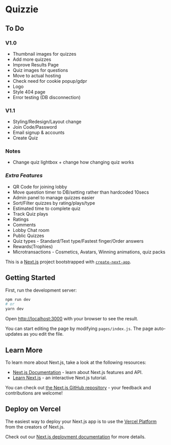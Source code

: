 # Quizzie

## To Do
### V1.0
- Thumbnail images for quizzes
- Add more quizzes
- Improve Results Page
- Quiz images for questions
- Move to actual hosting
- Check need for cookie popup/gdpr
- Logo
- Style 404 page
- Error testing (DB disconnection)

### V1.1
- Styling/Redesign/Layout change
- Join Code/Password
- Email signup & accounts
- Create Quiz

### Notes
- Change quiz lightbox + change how changing quiz works

### *Extra Features*
- QR Code for joining lobby
- Move question timer to DB/setting rather than hardcoded 10secs
- Admin panel to manage quizzes easier
- Sort/Filter quizzes by rating/plays/type
- Estimated time to complete quiz
- Track Quiz plays
- Ratings
- Comments
- Lobby Chat room
- Public Quizzes
- Quiz types - Standard/Text type/Fastest finger/Order answers
- Rewards(Trophies)
- Microtransactions - Cosmetics, Avatars, Winning animations, quiz packs

This is a [Next.js](https://nextjs.org/) project bootstrapped with [`create-next-app`](https://github.com/vercel/next.js/tree/canary/packages/create-next-app).

## Getting Started

First, run the development server:

```bash
npm run dev
# or
yarn dev
```

Open [http://localhost:3000](http://localhost:3000) with your browser to see the result.

You can start editing the page by modifying `pages/index.js`. The page auto-updates as you edit the file.

## Learn More

To learn more about Next.js, take a look at the following resources:

- [Next.js Documentation](https://nextjs.org/docs) - learn about Next.js features and API.
- [Learn Next.js](https://nextjs.org/learn) - an interactive Next.js tutorial.

You can check out [the Next.js GitHub repository](https://github.com/vercel/next.js/) - your feedback and contributions are welcome!

## Deploy on Vercel

The easiest way to deploy your Next.js app is to use the [Vercel Platform](https://vercel.com/import?utm_medium=default-template&filter=next.js&utm_source=create-next-app&utm_campaign=create-next-app-readme) from the creators of Next.js.

Check out our [Next.js deployment documentation](https://nextjs.org/docs/deployment) for more details.
